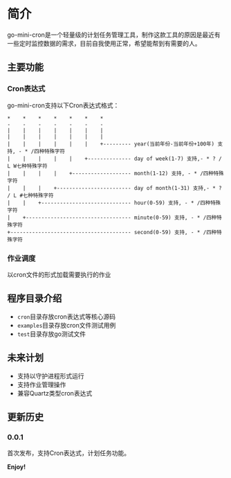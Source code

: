 # 简介

go-mini-cron是一个轻量级的计划任务管理工具，制作这款工具的原因是最近有一些定时监控数据的需求，目前自我使用正常，希望能帮到有需要的人。

## 主要功能

### Cron表达式
go-mini-cron支持以下Cron表达式格式：
```
*    *    *    *    *    *    *
-    -    -    -    -    -    -
|    |    |    |    |    |    |
|    |    |    |    |    |    |
|    |    |    |    |    |    +--------- year(当前年份-当前年份+100年) 支持, - * /四种特殊字符
|    |    |    |    |    +-------------- day of week(1-7) 支持,- * ? / L W七种特殊字符
|    |    |    |    +------------------- month(1-12) 支持, - * /四种特殊字符
|    |    |    +------------------------ day of month(1-31) 支持,- * ? / L #七种特殊字符
|    |    +----------------------------- hour(0-59) 支持, - * /四种特殊字符
|    +---------------------------------- minute(0-59) 支持, - * /四种特殊字符
+--------------------------------------- second(0-59) 支持, - * /四种特殊字符
```
### 作业调度

以cron文件的形式加载需要执行的作业

## 程序目录介绍

- `cron`目录存放cron表达式等核心源码
- `examples`目录存放cron文件测试用例
- `test`目录存放go测试文件

## 未来计划

- 支持以守护进程形式运行
- 支持作业管理操作
- 兼容Quartz类型cron表达式

## 更新历史

### 0.0.1

首次发布，支持Cron表达式，计划任务功能。
 
**Enjoy!**
